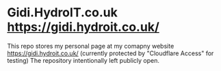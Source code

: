 # Gidi.HydroIT.co.uk  https://gidi.hydroit.co.uk/
This repo stores my personal page at my  comapny website https://gidi.hydroit.co.uk/ (currently protected by "Cloudflare Access" for testing)
The repository intentionally left publicly open.

